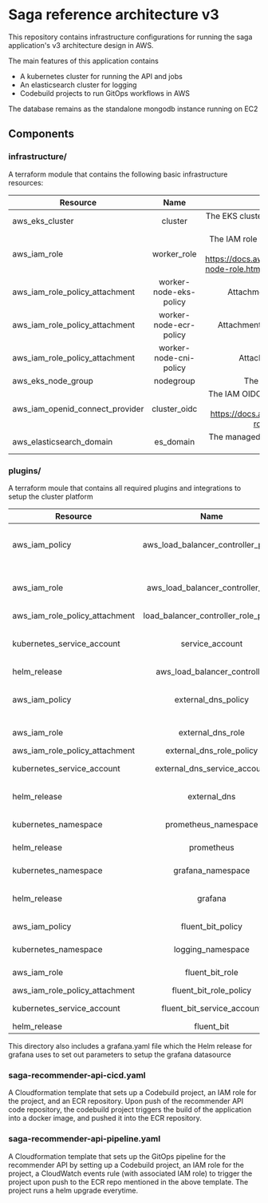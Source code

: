 # Saga reference architecture v3

This repository contains infrastructure configurations for running the saga application's v3 architecture design in AWS.

The main features of this application contains
* A kubernetes cluster for running the API and jobs
* An elasticsearch cluster for logging
* Codebuild projects to run GitOps workflows in AWS

The database remains as the standalone mongodb instance running on EC2

## Components

### infrastructure/

A terraform module that contains the following basic infrastructure resources:

| Resource      | Name           | Description  |
| ------------- |:-------------:| :----:|
| aws_eks_cluster     | cluster | The EKS cluster that all workloads (except for DB) would be running on |
| aws_iam_role      | worker_role      | The IAM role attached to the worker nodes as an instance profile (see https://docs.aws.amazon.com/eks/latest/userguide/create-node-role.html) - Note that this role includes the CNI policy |
| aws_iam_role_policy_attachment | worker-node-eks-policy      | Attachment of the EKS node policy onto the role |
| aws_iam_role_policy_attachment | worker-node-ecr-policy      | Attachment of the ECR read-only policy onto the role |
| aws_iam_role_policy_attachment | worker-node-cni-policy      | Attachment of the CNI policy onto the role|
| aws_eks_node_group | nodegroup     | The main nodegroup of the EKS cluster |
| aws_iam_openid_connect_provider | cluster_oidc     | The IAM OIDC provider that enables IAM service accounts for workloads (see https://docs.aws.amazon.com/eks/latest/userguide/iam-roles-for-service-accounts.html) |
| aws_elasticsearch_domain | es_domain     | The managed elasticsearch domain in AWS that allows for log analysis |

### plugins/

A terraform moule that contains all required plugins and integrations to setup the cluster platform

| Resource      | Name           | Description  |
| ------------- |:-------------:| :----:|
| aws_iam_policy     | aws_load_balancer_controller_policy | The IAM policy that outlines the AWS permissions granted to the load balancer controller (see https://docs.aws.amazon.com/eks/latest/userguide/aws-load-balancer-controller.html) |
| aws_iam_role     | aws_load_balancer_controller_role | The IAM role attached to the service account provided to the load balancer controller (see https://docs.aws.amazon.com/eks/latest/userguide/aws-load-balancer-controller.html) |
| aws_iam_role_policy_attachment     | load_balancer_controller_role_policy | Attachment of the load balancer controller policy to role |
| kubernetes_service_account     | service_account | AWS load balancer controller service account in the cluster with an IRSA on the above role (see https://docs.aws.amazon.com/eks/latest/userguide/aws-load-balancer-controller.html) |
| helm_release     | aws_load_balancer_controller | Helm release of the load balancer controller |
| aws_iam_policy     | external_dns_policy | The IAM policy that outlines the AWS permissions granted to the External DNS plugin (see https://github.com/kubernetes-sigs/external-dns/blob/master/docs/tutorials/aws.md) |
| aws_iam_role     | external_dns_role |  The role attached to the service account provided to exernal DNS |
| aws_iam_role_policy_attachment     | external_dns_role_policy | Attachment of the external DNS policy to role |
| kubernetes_service_account     | external_dns_service_account | External DNS service account in the cluster with an IRSA on its role |
| helm_release     | external_dns | Helm release of external DNS (see https://artifacthub.io/packages/helm/bitnami/external-dns) |
| kubernetes_namespace     | prometheus_namespace | The Kubernetes namespace used for prometheus cluster monitoring |
| helm_release     | prometheus | The Helm chart installing the prometheus application on the cluster |
| kubernetes_namespace     | grafana_namespace | The Kubernetes namespace used for grafana metric visualisation |
| helm_release     | grafana | The Helm chart installing the grafana application on the cluster, will create an AWS CLB to expose the grafana endpoint |
| aws_iam_policy     | fluent_bit_policy | The IAM policy that outlines the AWS permissions granted to the fluentbit pods |
| kubernetes_namespace     | logging_namespace | The Kubernetes namespace used for fluent logging capability |
| aws_iam_role     | fluent_bit_role | The IAM role attached to the service account provided to the fluentbit pods |
| aws_iam_role_policy_attachment     | fluent_bit_role_policy | Attachment of the fluentbit policy to role |
| kubernetes_service_account     | fluent_bit_service_account | Fluentbit service account in the cluster with an IRSA on the above role |
| helm_release     | fluent_bit | Helm release of the fluentbit daemonset |

This directory also includes a grafana.yaml file which the Helm release for grafana uses to set out parameters to setup the grafana datasource

### saga-recommender-api-cicd.yaml

A Cloudformation template that sets up a Codebuild project, an IAM role for the project, and an ECR repository. Upon push of the recommender API code repository, the codebuild project triggers the build of the application into a docker image, and pushed it into the ECR repository. 

### saga-recommender-api-pipeline.yaml

A Cloudformation template that sets up the GitOps pipeline for the recommender API by setting up a Codebuild project, an IAM role for the project, a CloudWatch events rule (with associated IAM role) to trigger the project upon push to the ECR repo mentioned in the above template. The project runs a helm upgrade everytime.